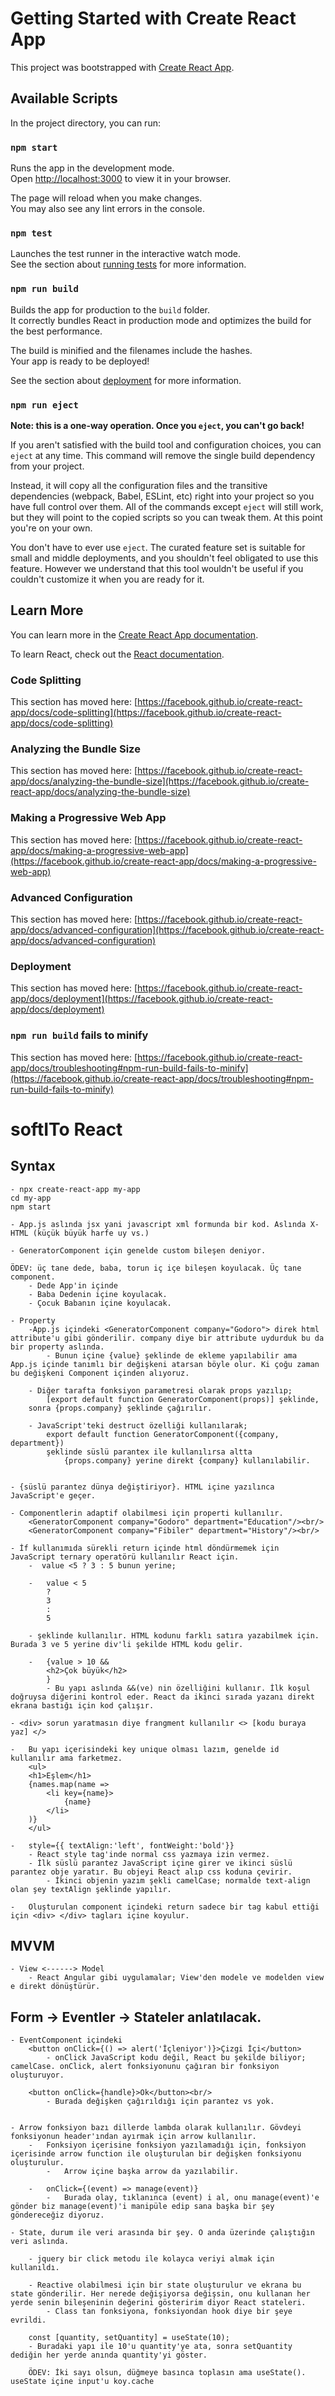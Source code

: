 # Getting Started with Create React App

This project was bootstrapped with [Create React App](https://github.com/facebook/create-react-app).

## Available Scripts

In the project directory, you can run:

### `npm start`

Runs the app in the development mode.\
Open [http://localhost:3000](http://localhost:3000) to view it in your browser.

The page will reload when you make changes.\
You may also see any lint errors in the console.

### `npm test`

Launches the test runner in the interactive watch mode.\
See the section about [running tests](https://facebook.github.io/create-react-app/docs/running-tests) for more information.

### `npm run build`

Builds the app for production to the `build` folder.\
It correctly bundles React in production mode and optimizes the build for the best performance.

The build is minified and the filenames include the hashes.\
Your app is ready to be deployed!

See the section about [deployment](https://facebook.github.io/create-react-app/docs/deployment) for more information.

### `npm run eject`

**Note: this is a one-way operation. Once you `eject`, you can't go back!**

If you aren't satisfied with the build tool and configuration choices, you can `eject` at any time. This command will remove the single build dependency from your project.

Instead, it will copy all the configuration files and the transitive dependencies (webpack, Babel, ESLint, etc) right into your project so you have full control over them. All of the commands except `eject` will still work, but they will point to the copied scripts so you can tweak them. At this point you're on your own.

You don't have to ever use `eject`. The curated feature set is suitable for small and middle deployments, and you shouldn't feel obligated to use this feature. However we understand that this tool wouldn't be useful if you couldn't customize it when you are ready for it.

## Learn More

You can learn more in the [Create React App documentation](https://facebook.github.io/create-react-app/docs/getting-started).

To learn React, check out the [React documentation](https://reactjs.org/).

### Code Splitting

This section has moved here: [https://facebook.github.io/create-react-app/docs/code-splitting](https://facebook.github.io/create-react-app/docs/code-splitting)

### Analyzing the Bundle Size

This section has moved here: [https://facebook.github.io/create-react-app/docs/analyzing-the-bundle-size](https://facebook.github.io/create-react-app/docs/analyzing-the-bundle-size)

### Making a Progressive Web App

This section has moved here: [https://facebook.github.io/create-react-app/docs/making-a-progressive-web-app](https://facebook.github.io/create-react-app/docs/making-a-progressive-web-app)

### Advanced Configuration

This section has moved here: [https://facebook.github.io/create-react-app/docs/advanced-configuration](https://facebook.github.io/create-react-app/docs/advanced-configuration)

### Deployment

This section has moved here: [https://facebook.github.io/create-react-app/docs/deployment](https://facebook.github.io/create-react-app/docs/deployment)

### `npm run build` fails to minify

This section has moved here: [https://facebook.github.io/create-react-app/docs/troubleshooting#npm-run-build-fails-to-minify](https://facebook.github.io/create-react-app/docs/troubleshooting#npm-run-build-fails-to-minify)


# softITo React 

## Syntax

    - npx create-react-app my-app
    cd my-app
    npm start

    - App.js aslında jsx yani javascript xml formunda bir kod. Aslında X-HTML (küçük büyük harfe uy vs.)

    - GeneratorComponent için genelde custom bileşen deniyor.

    ÖDEV: üç tane dede, baba, torun iç içe bileşen koyulacak. Üç tane component. 
        - Dede App'in içinde
        - Baba Dedenin içine koyulacak.
        - Çocuk Babanın içine koyulacak.

    - Property
        -App.js içindeki <GeneratorComponent company="Godoro"> direk html attribute'u gibi gönderilir. company diye bir attribute uydurduk bu da bir property aslında. 
            - Bunun içine {value} şeklinde de ekleme yapılabilir ama App.js içinde tanımlı bir değişkeni atarsan böyle olur. Ki çoğu zaman bu değişkeni Component içinden alıyoruz.

        - Diğer tarafta fonksiyon parametresi olarak props yazılıp;
            [export default function GeneratorComponent(props)] şeklinde,
        sonra {props.company} şeklinde çağırılır.

        - JavaScript'teki destruct özelliği kullanılarak;
            export default function GeneratorComponent({company, department})
            şeklinde süslü parantex ile kullanılırsa altta
                {props.company} yerine direkt {company} kullanılabilir.


    - {süslü parantez dünya değiştiriyor}. HTML içine yazılınca JavaScript'e geçer.

    - Componentlerin adaptif olabilmesi için properti kullanılır.
        <GeneratorComponent company="Godoro" department="Education"/><br/>
        <GeneratorComponent company="Fibiler" department="History"/><br/>

    - İf kullanımıda sürekli return içinde html döndürmemek için JavaScript ternary operatörü kullanılır React için.
        -  value <5 ? 3 : 5 bunun yerine;

        -   value < 5
            ?
            3
            :
            5
        
        - şeklinde kullanılır. HTML kodunu farklı satıra yazabilmek için. Burada 3 ve 5 yerine div'li şekilde HTML kodu gelir.

        -   {value > 10 &&
            <h2>Çok büyük</h2>
            }
            - Bu yapı aslında &&(ve) nin özelliğini kullanır. İlk koşul doğruysa diğerini kontrol eder. React da ikinci sırada yazanı direkt ekrana bastığı için kod çalışır.

    - <div> sorun yaratmasın diye frangment kullanılır <> [kodu buraya yaz] </>

    -   Bu yapı içerisindeki key unique olması lazım, genelde id kullanılır ama farketmez.
        <ul>
        <h1>Eşlem</h1>
        {names.map(name =>
            <li key={name}>
                {name}
            </li>    
        )}
        </ul>

    -   style={{ textAlign:'left', fontWeight:'bold'}}
        - React style tag'inde normal css yazmaya izin vermez.
        - İlk süslü parantez JavaScript içine girer ve ikinci süslü parantez obje yaratır. Bu objeyi React alıp css koduna çevirir.
            - İkinci objenin yazım şekli camelCase; normalde text-align olan şey textAlign şeklinde yapılır.

    -   Oluşturulan component içindeki return sadece bir tag kabul ettiği için <div> </div> tagları içine koyulur. 


## MVVM

    - View <------> Model
        - React Angular gibi uygulamalar; View'den modele ve modelden view e direkt dönüştürür. 


## Form -> Eventler -> Stateler anlatılacak.

    - EventComponent içindeki 
        <button onClick={() => alert('İçleniyor')}>Çizgi İçi</button>
            - onClick JavaScript kodu değil, React bu şekilde biliyor; camelCase. onClick, alert fonksiyonunu çağıran bir fonksiyon oluşturuyor.

        <button onClick={handle}>Ok</button><br/>
            - Burada değişken çağırıldığı için parantez vs yok.


    - Arrow fonksiyon bazı dillerde lambda olarak kullanılır. Gövdeyi fonksiyonun header'ından ayırmak için arrow kullanılır. 
        -   Fonksiyon içerisine fonksiyon yazılamadığı için, fonksiyon içerisinde arrow function ile oluşturulan bir değişken fonksiyonu oluşturulur. 
            -   Arrow içine başka arrow da yazılabilir.

        -   onClick={(event) => manage(event)}
            -   Burada olay, tıklanınca (event) i al, onu manage(event)'e gönder biz manage(event)'i manipüle edip sana başka bir şey göndereceğiz diyoruz.

    - State, durum ile veri arasında bir şey. O anda üzerinde çalıştığın veri aslında. 

        - jquery bir click metodu ile kolayca veriyi almak için kullanıldı. 

        - Reactive olabilmesi için bir state oluşturulur ve ekrana bu state gönderilir. Her nerede değişiyorsa değişsin, onu kullanan her yerde senin bileşeninin değerini gösteririm diyor React stateleri.
            - Class tan fonksiyona, fonksiyondan hook diye bir şeye evrildi.

        const [quantity, setQuantity] = useState(10);
        - Buradaki yapı ile 10'u quantity'ye ata, sonra setQuantity dediğin her yerde anında quantity'yi göster.

        ÖDEV: İki sayı olsun, düğmeye basınca toplasın ama useState(). useState içine input'u koy.cache